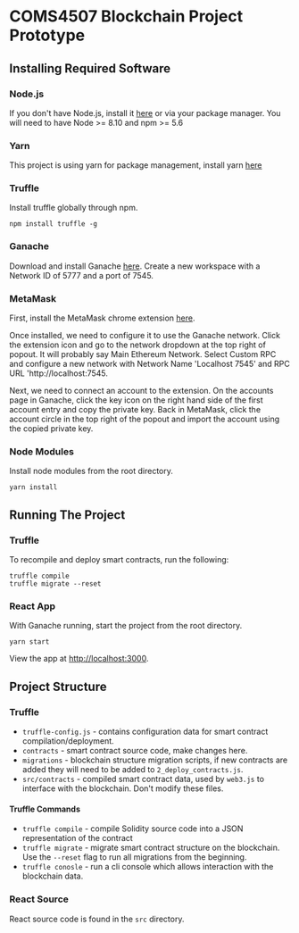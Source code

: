 # COMS4507 Blockchain Project Prototype

## Installing Required Software
### Node.js
If you don't have Node.js, install it [here](https://nodejs.org/en/) or via your package manager.
You will need to have Node >= 8.10 and npm >= 5.6
### Yarn
This project is using yarn for package management, install yarn [here](https://classic.yarnpkg.com/en/docs/install) 
### Truffle
Install truffle globally through npm.
```
npm install truffle -g
```
### Ganache
Download and install Ganache [here](https://www.trufflesuite.com/ganache). Create a new workspace with a Network ID of 5777 and a port of 7545.
### MetaMask
First, install the MetaMask chrome extension [here](https://chrome.google.com/webstore/detail/metamask/nkbihfbeogaeaoehlefnkodbefgpgknn).

Once installed, we need to configure it to use the Ganache network. Click the extension icon and go to the network dropdown at the top right of popout. It will probably say Main Ethereum Network. Select Custom RPC and configure a new network with Network Name 'Localhost 7545' and RPC URL 'http://localhost:7545.

Next, we need to connect an account to the extension. On the accounts page in Ganache, click the key icon on the right hand side of the first account entry and copy the private key. Back in MetaMask, click the account circle in the top right of the popout and import the account using the copied private key.
### Node Modules
Install node modules from the root directory.
```
yarn install
```

## Running The Project
### Truffle
To recompile and deploy smart contracts, run the following:
```
truffle compile
truffle migrate --reset
```
### React App
With Ganache running, start the project from the root directory.
```
yarn start
```
View the app at [http://localhost:3000](http://localhost:3000).

## Project Structure
### Truffle
- `truffle-config.js` - contains configuration data for smart contract compilation/deployment.
- `contracts` - smart contract source code, make changes here.
- `migrations` - blockchain structure migration scripts, if new contracts are added they will need to be added to `2_deploy_contracts.js`.
- `src/contracts` - compiled smart contract data, used by `web3.js` to interface with the blockchain. Don't modify these files.
#### Truffle Commands
- `truffle compile` - compile Solidity source code into a JSON representation of the contract
- `truffle migrate` - migrate smart contract structure on the blockchain. Use the `--reset` flag to run all migrations from the beginning.
- `truffle conosle` - run a cli console which allows interaction with the blockchain data.
### React Source
React source code is found in the `src` directory.